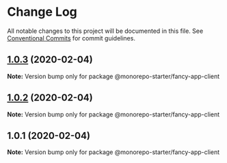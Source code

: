 # Change Log

All notable changes to this project will be documented in this file.
See [Conventional Commits](https://conventionalcommits.org) for commit guidelines.

## [1.0.3](https://github.com/mwood23/react-monorepo-starter/compare/@monorepo-starter/fancy-app-client@1.0.2...@monorepo-starter/fancy-app-client@1.0.3) (2020-02-04)

**Note:** Version bump only for package @monorepo-starter/fancy-app-client





## [1.0.2](https://github.com/mwood23/react-monorepo-starter/compare/@monorepo-starter/fancy-app-client@1.0.1...@monorepo-starter/fancy-app-client@1.0.2) (2020-02-04)

**Note:** Version bump only for package @monorepo-starter/fancy-app-client





## 1.0.1 (2020-02-04)

**Note:** Version bump only for package @monorepo-starter/fancy-app-client

